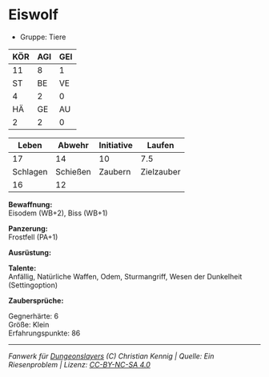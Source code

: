 # Eiswolf  
- Gruppe: Tiere  

| KÖR | AGI | GEI |  
| --- | --- | --- |  
| 11  | 8   | 1   |
| ST  | BE  | VE  |  
| 4   | 2   | 0   |
| HÄ  | GE  | AU  |  
| 2   | 2   | 0   |


| Leben    | Abwehr   | Initiative | Laufen     |
| -------- | -------- | ---------- | ---------- |
| 17       | 14       | 10         | 7.5        |
| Schlagen | Schießen | Zaubern    | Zielzauber |
| 16       | 12       |            |            |

**Bewaffnung:**  
Eisodem (WB+2), Biss (WB+1)

**Panzerung:**  
Frostfell (PA+1)

**Ausrüstung:**  


**Talente:**  
Anfällig, Natürliche Waffen, Odem, Sturmangriff, Wesen der Dunkelheit (Settingoption)

**Zaubersprüche:**  


Gegnerhärte: 6  
Größe: Klein  
Erfahrungspunkte: 86  



___
*Fanwerk für [Dungeonslayers](https://www.dungeonslayers.net/) (C) Christian Kennig | Quelle: Ein Riesenproblem | Lizenz: [CC-BY-NC-SA 4.0](https://creativecommons.org/licenses/by-nc-sa/4.0/deed.de)*
